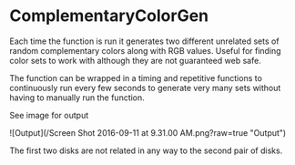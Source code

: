 # ComplementaryColorGen

Each time the function is run it generates two different unrelated sets of random complementary colors along with RGB values. Useful for finding color sets to work with although they are not guaranteed web safe. 

The function can be wrapped in a timing and repetitive functions to continuously run every few seconds to generate very many sets without having to manually run the function. 

See image for output

![Output](/Screen Shot 2016-09-11 at 9.31.00 AM.png?raw=true "Output")

The first two disks are not related in any way to the second pair of disks. 
